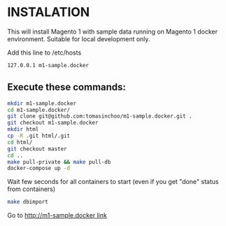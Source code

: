# INSTALATION

This will install Magento 1 with sample data running on Magento 1 docker environment.
Suitable for local development only.

Add this line to /etc/hosts
```sh
127.0.0.1 m1-sample.docker
```

## Execute these commands: 

```sh
mkdir m1-sample.docker
cd m1-sample.docker/
git clone git@github.com:tomasinchoo/m1-sample.docker.git .
git checkout m1-sample.docker
mkdir html
cp -R .git html/.git
cd html/
git checkout master
cd ..
make pull-private && make pull-db
docker-compose up -d
```
Wait few seconds for all containers to start (even if you get "done" status from containers)

```sh
make dbimport
```
Go to [http://m1-sample.docker link](http://m1-sample.docker)